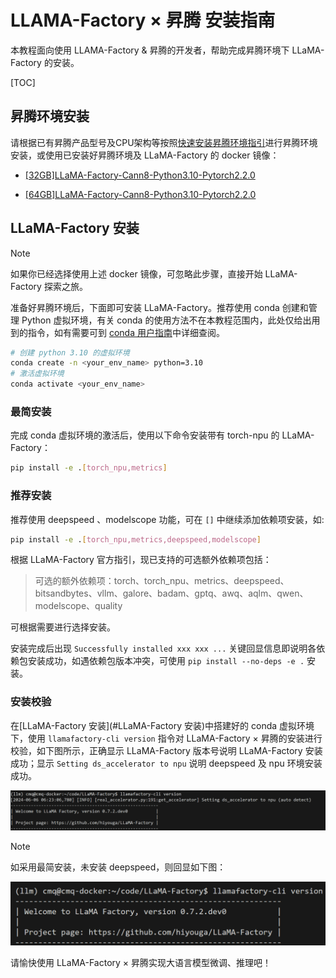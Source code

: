 # LLAMA-Factory × 昇腾 安装指南

本教程面向使用 LLAMA-Factory & 昇腾的开发者，帮助完成昇腾环境下 LLaMA-Factory 的安装。

<!-- ![](./images/llama-factory-logo.png)
[![ascend-support](https://www.hiascend.com/_static3/logo1.BQ2XZIjU.svg)](https://www.hiascend.com/) -->

[TOC]

## 昇腾环境安装

请根据已有昇腾产品型号及CPU架构等按照[快速安装昇腾环境指引](https://ascend.github.io/docs/sources/ascend/quick_install.html)进行昇腾环境安装，或使用已安装好昇腾环境及 LLaMA-Factory 的 docker 镜像：

- [[32GB]LLaMA-Factory-Cann8-Python3.10-Pytorch2.2.0](http://mirrors.cn-central-221.ovaijisuan.com/detail/130.html)

- [[64GB]LLaMA-Factory-Cann8-Python3.10-Pytorch2.2.0](http://mirrors.cn-central-221.ovaijisuan.com/detail/131.html)

## LLaMA-Factory 安装

> [!Note]
>
> 如果你已经选择使用上述 docker 镜像，可忽略此步骤，直接开始 LLaMA-Factory 探索之旅。

准备好昇腾环境后，下面即可安装 LLaMA-Factory。推荐使用 conda 创建和管理 Python 虚拟环境，有关 conda 的使用方法不在本教程范围内，此处仅给出用到的指令，如有需要可到 [conda 用户指南](https://conda.io/projects/conda/en/latest/user-guide/tasks/manage-environments.html)中详细查阅。

```bash
# 创建 python 3.10 的虚拟环境
conda create -n <your_env_name> python=3.10
# 激活虚拟环境
conda activate <your_env_name>
```

### 最简安装

完成 conda 虚拟环境的激活后，使用以下命令安装带有 torch-npu 的 LLaMA-Factory：

```bash
pip install -e .[torch_npu,metrics]
```

### 推荐安装

推荐使用 deepspeed 、modelscope 功能，可在 `[]` 中继续添加依赖项安装，如:

```bash
pip install -e .[torch_npu,metrics,deepspeed,modelscope]
```

根据 LLaMA-Factory 官方指引，现已支持的可选额外依赖项包括：

> 可选的额外依赖项：torch、torch_npu、metrics、deepspeed、bitsandbytes、vllm、galore、badam、gptq、awq、aqlm、qwen、modelscope、quality

可根据需要进行选择安装。

安装完成后出现 `Successfully installed xxx xxx ...` 关键回显信息即说明各依赖包安装成功，如遇依赖包版本冲突，可使用 `pip install --no-deps -e .` 安装。

### 安装校验

在[LLaMA-Factory 安装](#LLaMA-Factory 安装)中搭建好的 conda 虚拟环境下，使用 `llamafactory-cli version` 指令对 LLaMA-Factory × 昇腾的安装进行校验，如下图所示，正确显示 LLaMA-Factory 版本号说明 LLaMA-Factory 安装成功；显示 `Setting ds_accelerator to npu` 说明 deepspeed 及 npu 环境安装成功。

![install_check](./images/install_check.png)

> [!Note]
>
> 如采用最简安装，未安装 deepspeed，则回显如下图：
>
> ![install_check_simple](./images/install_check_simple.png)

请愉快使用 LLaMA-Factory × 昇腾实现大语言模型微调、推理吧！
